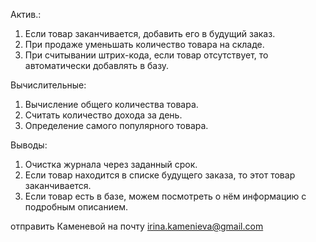 Актив.:
1. Если товар заканчивается, добавить его в будущий заказ.
2. При продаже уменьшать количество товара на складе.
3. При считывании штрих-кода, если товар отсутствует, то автоматически добавлять в базу.

Вычислительные:
1. Вычисление общего количества товара.
2. Считать количество дохода за день.
3. Определение самого популярного товара.

Выводы:
1. Очистка журнала через заданный срок.
2. Если товар находится в списке будущего заказа, то этот товар заканчивается.
3. Если товар есть в базе, можем посмотреть о нём информацию с подробным описанием.

отправить Каменевой на почту irina.kamenieva@gmail.com